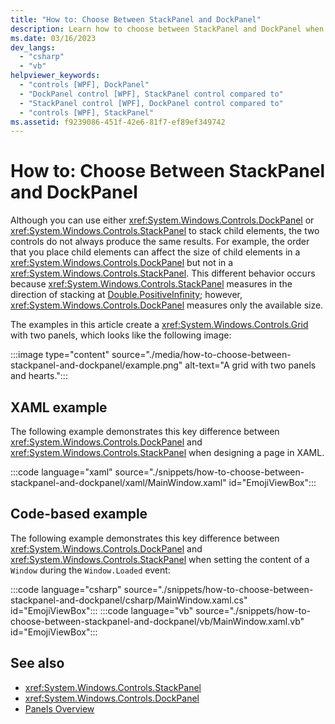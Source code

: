 ```yaml
---
title: "How to: Choose Between StackPanel and DockPanel"
description: Learn how to choose between StackPanel and DockPanel when you stack content in a Panel, by means of code examples in CPP, C#, Visual Basic, and XAML.
ms.date: 03/16/2023
dev_langs:
  - "csharp"
  - "vb"
helpviewer_keywords:
  - "controls [WPF], DockPanel"
  - "DockPanel control [WPF], StackPanel control compared to"
  - "StackPanel control [WPF], DockPanel control compared to"
  - "controls [WPF], StackPanel"
ms.assetid: f9239086-451f-42e6-81f7-ef89ef349742
---
```

# How to: Choose Between StackPanel and DockPanel

Although you can use either <xref:System.Windows.Controls.DockPanel> or <xref:System.Windows.Controls.StackPanel> to stack child elements, the two controls do not always produce the same results. For example, the order that you place child elements can affect the size of child elements in a <xref:System.Windows.Controls.DockPanel> but not in a <xref:System.Windows.Controls.StackPanel>. This different behavior occurs because <xref:System.Windows.Controls.StackPanel> measures in the direction of stacking at [Double.PositiveInfinity](xref:System.Double.PositiveInfinity); however, <xref:System.Windows.Controls.DockPanel> measures only the available size.

The examples in this article create a <xref:System.Windows.Controls.Grid> with two panels, which looks like the following image:

:::image type="content" source="./media/how-to-choose-between-stackpanel-and-dockpanel/example.png" alt-text="A grid with two panels and hearts.":::

## XAML example

The following example demonstrates this key difference between <xref:System.Windows.Controls.DockPanel> and <xref:System.Windows.Controls.StackPanel> when designing a page in XAML.

:::code language="xaml" source="./snippets/how-to-choose-between-stackpanel-and-dockpanel/xaml/MainWindow.xaml" id="EmojiViewBox":::

## Code-based example

The following example demonstrates this key difference between <xref:System.Windows.Controls.DockPanel> and <xref:System.Windows.Controls.StackPanel> when setting the content of a `Window` during the `Window.Loaded` event:

:::code language="csharp" source="./snippets/how-to-choose-between-stackpanel-and-dockpanel/csharp/MainWindow.xaml.cs" id="EmojiViewBox":::
:::code language="vb" source="./snippets/how-to-choose-between-stackpanel-and-dockpanel/vb/MainWindow.xaml.vb" id="EmojiViewBox":::

## See also

- <xref:System.Windows.Controls.StackPanel>
- <xref:System.Windows.Controls.DockPanel>
- [Panels Overview](panels-overview.md)
